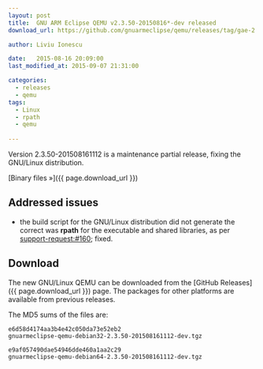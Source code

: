```yaml
---
layout: post
title:  GNU ARM Eclipse QEMU v2.3.50-20150816*-dev released
download_url: https://github.com/gnuarmeclipse/qemu/releases/tag/gae-2.3.50-20150816

author: Liviu Ionescu

date:   2015-08-16 20:09:00
last_modified_at: 2015-09-07 21:31:00

categories:
  - releases
  - qemu
tags:
  - Linux
  - rpath
  - qemu
  
---
```


Version 2.3.50-201508161112 is a maintenance partial release, fixing the GNU/Linux distribution.

[Binary files »]({{ page.download_url }})

## Addressed issues

* the build script for the GNU/Linux distribution did not generate the correct was **rpath** for the executable and shared libraries, as per [support-request:#160](https://sourceforge.net/p/gnuarmeclipse/support-requests/160/); fixed.

## Download

The new GNU/Linux QEMU can be downloaded from the [GitHub Releases]({{ page.download_url }}) page. The packages for other platforms are available from previous releases.

The MD5 sums of the files are:

	e6d58d4174aa3b4e42c050da73e52eb2  
	gnuarmeclipse-qemu-debian32-2.3.50-201508161112-dev.tgz

	e9af057490dae54946dde460a1aa2c29  
	gnuarmeclipse-qemu-debian64-2.3.50-201508161112-dev.tgz
